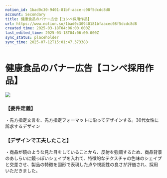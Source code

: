 ```yaml
---
notion_id: 1bad0c30-9401-81bf-aace-c08f5dcdc8d8
account: Secondary
title: 健康食品のバナー広告【コンペ採用作品】
url: https://www.notion.so/1bad0c30940181bfaacec08f5dcdc8d8
created_time: 2025-03-18T04:06:00.000Z
last_edited_time: 2025-03-18T04:06:00.000Z
sync_status: placeholder
sync_time: 2025-07-12T15:01:47.373388
---
```

# 健康食品のバナー広告【コンペ採用作品】

![](https://prod-files-secure.s3.us-west-2.amazonaws.com/d58fe38c-a9d4-4466-aed9-85604b7b2c6d/353f01d8-deed-4c81-a14e-ff2c5270d444/%E3%82%AF%E3%82%99%E3%83%AB%E3%83%BC%E3%83%95%E3%82%9A_150.webp?X-Amz-Algorithm=AWS4-HMAC-SHA256&X-Amz-Content-Sha256=UNSIGNED-PAYLOAD&X-Amz-Credential=ASIAZI2LB466UEG5XHLU%2F20250719%2Fus-west-2%2Fs3%2Faws4_request&X-Amz-Date=20250719T064636Z&X-Amz-Expires=3600&X-Amz-Security-Token=IQoJb3JpZ2luX2VjEIX%2F%2F%2F%2F%2F%2F%2F%2F%2F%2FwEaCXVzLXdlc3QtMiJHMEUCIQDWIQf%2B1eeWXQ88vIJR6JO2pK34f3YMTRs98%2BlXx0D8wwIgaGsvNDxEYHfM2ofmN6bNjlPThxs9je24XwUpN6Mre1sqiAQInv%2F%2F%2F%2F%2F%2F%2F%2F%2F%2FARAAGgw2Mzc0MjMxODM4MDUiDOIYydtbA78%2Bo9Sl2SrcA07ooIPU7FW2zFGSrwffmnze%2B9GncgdfakR5g7exIWDqG%2FTvQiCj%2Fkranq1xj46rOEpdWo8BhkecEUwciMK8%2FOKt%2Fu5fhT5P9fjeC0MOg6bu5UF6468jh8H%2F1vtHAvyB4pbK06hQzPmh04R8CfCUpvtHEJHRTfMGPgY7uGjBlPg7wEYedP5zqrHZD4ScUQw%2B%2F%2BhQmEX5ZuzGSTZ0N2mxnSFtdu7x1%2FHo%2BOVLCHwfPKRca6WVtFylrnw2VrDGgRBAo%2FPVap%2B1%2BQ1CjjNFP0OMnMb0ikp41fdsHtrVD0WyzIzqfDz0wt3UiiMcPwzcdxt%2FtH4JaWilKZNEDB97rPlU4dQhTZfT5W9aaYon4FjNHF2G98EUryXsTmRvXcy%2FU3%2BZAxMgzuWUrqshiWVD6J%2Bl1NpLsioUjl8mCc6k8Xo5A3lcT3tF42Crb7b6iSo9sVkzB5v327R8%2Bc%2Flfan8UPQ84G7kX4HMafeWZ9KcQlB55LAYw9Ocwt91az052WvM4NPE79Hc3xzCIRgBKdjMzvSg%2F9YqeZUVTs%2F%2BbHWX27Q7J7DcdbP0V%2BCAB61VQg6it82uMAf2clQ7S4bldKO0bHEsYUlWOlkvvmJ6hhyrIj%2FeUEyBajuZllrKIfZqifUcMODF7MMGOqUBKVKc9J9q3lw0OgYnNYJM0USvfQkSEJ7z%2BS1NbKpCwMlvm8cYx2WtO1o5y0ar8lPCK7EzLWr8RLCiWp8owCbwy8RFJ5%2FEUnb1eFLqHRIOKD1EGFdCjdQBeomodtzBe9zNWCzAgm19MEXL4y2vCq4xIN6Xgt1a9RZFsd7%2BQIVIxoiDrF%2FVMUVkUlba8nRLMdU2%2FBkwYBP%2FRnJyOsCHZQEeOR7Z6%2Be7&X-Amz-Signature=c9f47e0769c107b4cfb390de289e8b2412c6facd5afc3d326060e6def8e13a72&X-Amz-SignedHeaders=host&x-amz-checksum-mode=ENABLED&x-id=GetObject)
### 【要件定義】
・先方指定文言を、先方指定フォーマットに沿ってデザインする。30代女性に訴求するデザイン
### 【デザインで工夫したこと】
・商品が鏡のような見た目をしていることから、反射を強調するため、商品背景のあしらいに鏡っぽいシェイプを入れて、特徴的なテクスチャの色味のシェイプと交差させ、製品の特徴を図形で表現した点や視認性の良さが評価され、採用いただきました。
